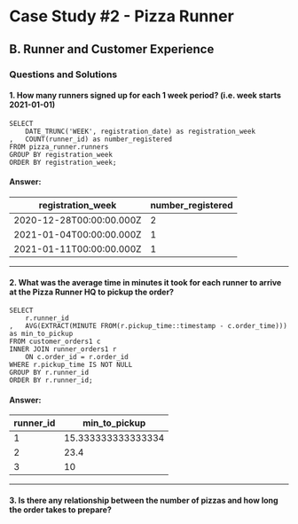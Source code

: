 # Case Study #2 - Pizza Runner

## B. Runner and Customer Experience

### Questions and Solutions

#### 1. How many runners signed up for each 1 week period? (i.e. week starts 2021-01-01)

```
SELECT
	DATE_TRUNC('WEEK', registration_date) as registration_week
,	COUNT(runner_id) as number_registered
FROM pizza_runner.runners
GROUP BY registration_week
ORDER BY registration_week;
```

#### Answer:

| registration_week        | number_registered |
| ------------------------ | ----------------- |
| 2020-12-28T00:00:00.000Z | 2                 |
| 2021-01-04T00:00:00.000Z | 1                 |
| 2021-01-11T00:00:00.000Z | 1                 |

---

#### 2. What was the average time in minutes it took for each runner to arrive at the Pizza Runner HQ to pickup the order?

```
SELECT
	r.runner_id
,	AVG(EXTRACT(MINUTE FROM(r.pickup_time::timestamp - c.order_time))) as min_to_pickup
FROM customer_orders1 c
INNER JOIN runner_orders1 r
	ON c.order_id = r.order_id
WHERE r.pickup_time IS NOT NULL
GROUP BY r.runner_id
ORDER BY r.runner_id;
```

#### Answer:

| runner_id | min_to_pickup      |
| --------- | ------------------ |
| 1         | 15.333333333333334 |
| 2         | 23.4               |
| 3         | 10                 |

---

#### 3. Is there any relationship between the number of pizzas and how long the order takes to prepare?

